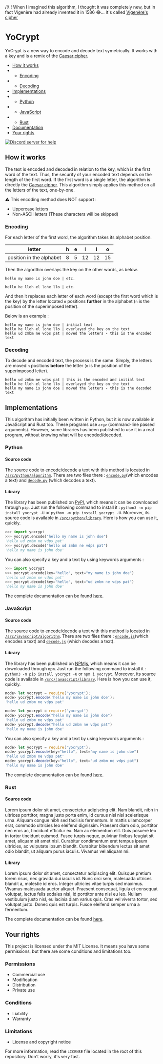 /!\\ ! When I imagined this algorithm, I thought it was completely new, but in fact Vigenère had already invented it in 1586 😂... It's called [Vigenère's cipher](https://w.wiki/7zFE)
# YoCrypt
YoCrypt is a new way to encode and decode text symetrically. It works with a key and is a remix of the [Caesar cipher](https://en.wikipedia.org/wiki/Caesar_cipher).

* [How it works](#how-it-works)
* * [Encoding](#encoding)
* * [Decoding](#decoding)
* [Implementations](#implementations)
* * [Python](#python)
* * [JavaScript](#javascript)
* * [Rust](#rust)
* [Documentation](https://yocrypt.readthedocs.io)
* [Your rights](#your-rights)

[![Discord server for help](https://discord.com/api/guilds/800032961525317693/embed.png)](https://discord.gg/t2dxrXMKya)

## How it works
The text is encoded and decoded in relation to the key, which is the first word of the text. Thus, the security of your encoded text depends on the length of the first word. If the first word is a single letter, the algorithm is directly the [Caesar cipher](https://en.wikipedia.org/wiki/Caesar_cipher). This algorithm simply applies this method on all the letters of the text, one-by-one.

⚠️ This encoding method does NOT support :
* Uppercase letters
* Non-ASCII letters (These characters will be skipped)

### Encoding
For each letter of the first word, the algorithm takes its alphabet position.

| letter | h | e | l | l | o |
| - | - | - | - | -| - |
| position in the alphabet | 8 | 5 | 12 | 12 | 15 |


Then the algorithm overlays the key on the other words, as below.

```
hello my name is john doe | etc.

hello he lloh el lohe llo | etc.
```

And then it replaces each letter of each word (except the first word which is the key) by the letter located `n` positions **further** in the alphabet (`n` is the position of the superimposed letter). 

Below is an example :

```
hello my name is john doe | initial text
hello he lloh el lohe llo | overlayed the key on the text
hello ud zmbm ne vdps pat | moved the letters - this is the encoded text
```

### Decoding
To decode and encoded text, the process is the same. Simply, the letters are moved `n` positions **before** the letter (`n` is the position of the superimposed letter).


```
hello ud zmbm ne vdps pat | this is the encoded and initial text
hello he lloh el lohe llo | overlayed the key on the text
hello my name is john doe | moved the letters - this is the decoded text
```

## Implementations
This algorithm has initially been written in Python, but it is now available in JavaScript and Rust too. These programs use `argv` (command-line passed arguments). However, some libraries has been published to use it in a real program, without knowing what will be encoded/decoded.

### Python
#### Source code
The source code to encode/decode a text with this method is located in [`/src/python/algorithm`](https://github.com/PetitPotiron/YoCrypt/blob/main/src/python/algorithm). There are two files there :  [`encode.py`](https://github.com/PetitPotiron/YoCrypt/blob/main/src/python/algorithm/encode.py)(which encodes a text) and [`decode.py`](https://github.com/PetitPotiron/YoCrypt/blob/main/src/python/algorithm/decode.py) (which decodes a text).

#### Library
The library has been published on [PyPI](https://pypi.org/project/yocrypt), which means it can be downloaded through `pip`. Just run the following command to install it : `python3 -m pip install yocrypt -U` or `python -m pip install yocrypt -U`. Moreover, its source code is available in [`/src/python/library`](https://github.com/PetitPotiron/YoCrypt/blob/main/src/python/library). Here is how you can use it, quickly.

```python
>>> import yocrypt
>>> yocrypt.encode("hello my name is john doe")
'hello ud zmbm ne vdps pat'
>>> yocrypt.decode("hello ud zmbm ne vdps pat")
'hello my name is john doe'
```

You can also specify a key and a text by using keywords arguments :

```python
>>> import yocrypt
>>> yocrypt.encode(key="hello", text="my name is john doe")
'hello ud zmbm ne vdps pat'
>>> yocrypt.decode(key="hello", text="ud zmbm ne vdps pat")
'hello my name is john doe'
```

The complete documentation can be found [here](https://yocrypt.readthedocs.io/python/).

### JavaScript
#### Source code
The source code to encode/decode a text with this method is located in [`/src/javascript/algorithm`](https://github.com/PetitPotiron/YoCrypt/blob/main/src/javascript/algorithm). There are two files there :  [`encode.js`](https://github.com/PetitPotiron/YoCrypt/blob/main/src/javascript/algorithm/encode.js)(which encodes a text) and [`decode.js`](https://github.com/PetitPotiron/YoCrypt/blob/main/src/javascript/algorithm/decode.js) (which decodes a text).

#### Library
The library has been published on [NPMjs](https://pypi.org/project/yocrypt), which means it can be downloaded through `npm`. Just run the following command to install it : `python3 -m pip install yocrypt -U` or `npm i yocrypt`. Moreover, its source code is available in [`/src/javascript/library`](https://github.com/PetitPotiron/YoCrypt/blob/main/src/python/library). Here is how you can use it, quickly.


```javascript
node> let yocrypt = require('yocrypt');
node> yocrypt.encode('hello my name is john doe');
'hello ud zmbm ne vdps pat'
```

```javascript
node> let yocrypt = require('yocrypt')
node> yocrypt.encode("hello my name is john doe")
'hello ud zmbm ne vdps pat'
node> yocrypt.decode("hello ud zmbm ne vdps pat")
'hello my name is john doe'
```

You can also specify a key and a text by using keywords arguments :

```javascript
node> let yocrypt = require('yocrypt');
node> yocrypt.encode(key="hello", text="my name is john doe")
'hello ud zmbm ne vdps pat'
node> yocrypt.decode(key="hello", text="ud zmbm ne vdps pat")
'hello my name is john doe'
```

The complete documentation can be found [here](https://yocrypt.readthedocs.io/javascript/).

### Rust
#### Source code
Lorem ipsum dolor sit amet, consectetur adipiscing elit. Nam blandit, nibh in ultrices porttitor, magna justo porta enim, id cursus nisi nisi scelerisque urna. Aliquam congue nibh sed facilisis fermentum. In mattis ullamcorper erat, commodo ultricies leo eleifend dignissim. Praesent diam odio, porttitor nec eros ac, tincidunt efficitur ex. Nam ac elementum elit. Duis posuere leo in tortor tincidunt euismod. Fusce turpis neque, pulvinar finibus feugiat sit amet, aliquam sit amet nisl. Curabitur condimentum erat tempus ipsum ultricies, ac vulputate ipsum blandit. Curabitur bibendum lectus sit amet odio blandit, ut aliquam purus iaculis. Vivamus vel aliquam mi.

#### Library
Lorem ipsum dolor sit amet, consectetur adipiscing elit. Quisque pretium lorem risus, nec gravida dui iaculis id. Nunc orci sem, malesuada ultrices blandit a, molestie id eros. Integer ultricies vitae turpis sed maximus. Vivamus malesuada auctor aliquet. Praesent consequat, ligula et consequat volutpat, lectus felis sodales nisi, id porttitor ante nisi eu leo. Nullam vestibulum justo nisl, eu lacinia diam varius quis. Cras vel viverra tortor, sed volutpat justo. Donec quis est turpis. Fusce eleifend semper urna a fermentum. 

The complete documentation can be found [here](https://yocrypt.readthedocs.io/rust/).

## Your rights
This project is licensed under the MIT License. It means you have some permissions, but there are some conditions and limitations too.

### Permissions
* Commercial use
* Modification
* Distribution
* Private use

### Conditions
* Liability
* Warranty

### Limitations
* License and copyright notice

For more information, read the `LICENSE` file located in the root of this repository. Don't worry, it's very fast.
